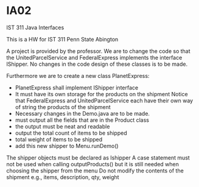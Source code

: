 # IA02
IST 311 Java Interfaces

This is a HW for IST 311 Penn State Abington 

A project is provided by the professor. 
We are to change the code so that the UnitedParcelService and FederalExpress implements the interface IShipper.
No changes in the code design of these classes is to be made.

Furthermore we are to create a new class PlanetExpress:
- PlanetExpress shall implement IShipper interface 
- It must have its own storage for the products on the shipment
  Notice that FederalExpress and UnitedParcelService each have their own 
  way of string the products of the shipment
- Necessary changes in the Demo.java are to be made.
- must output all the fields that are in the Product class
- the output must be neat and readable
- output the total count of items to be shipped
- total weight of items to be shipped
- add this new shipper to Menu.runDemo()

The shipper objects must be declared as Ishipper
A case statement must not be used when calling outputProducts() but it is still needed when choosing the shipper from the menu
Do not modify the contents of the shipment e.g., items, description, qty, weight


